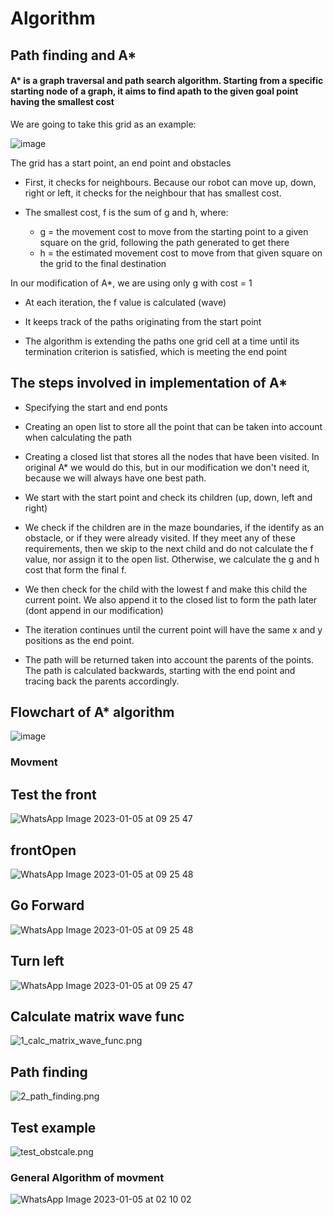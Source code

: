# Algorithm
## Path finding and A*

#### A* is a graph traversal and path search algorithm. Starting from a specific starting node of a graph, it aims to find apath to the given goal point having the smallest cost

We are going to take this grid as an example:

![image](https://user-images.githubusercontent.com/113441374/210691268-29917a55-1359-42c9-96c4-0a360b14ac95.png)


The grid has a start point, an end point and obstacles

- First, it checks for neighbours. Because our robot can move up,
down, right or left, it checks for the neighbour that has
smallest cost.

- The smallest cost, f is the sum of g and h, where:
    - g = the movement cost to move from the starting point to a given
square on the grid, following the path generated to get there
    - h = the estimated movement cost to move from that given square on the grid to
the final destination

In our modification of A*, we are using only g with cost = 1
- At each iteration, the f value is calculated (wave)

- It keeps track of the paths originating from the start point

- The algorithm is extending the paths one grid cell at a time until its termination criterion is satisfied, which is meeting the end point

## The steps involved in implementation of A*

- Specifying the start and end ponts

- Creating an open list to store all the point that can be taken into account when calculating the path

- Creating a closed list that stores all the nodes that have been visited. In original A* we would do this, but in our modification we don't need it, because we will always have one best path.

- We start with the start point and check its children (up, down, left and right)

- We check if the children are in the maze boundaries, if the identify as an obstacle, or if they were already visited. If they meet any of these requirements, then we skip to the next child and do not calculate the f value, nor assign it to the open list. Otherwise, we calculate the g and h cost that form the final f.

- We then check for the child with the lowest f and make this child the current point. We also append it to the closed list to form the path later (dont append in our modification)

- The iteration continues until the current point will have the same x and y positions as the end point.

- The path will be returned taken into account the parents of the points. The path is calculated backwards, starting with the end point and tracing back the parents accordingly.

## Flowchart of A* algorithm

 ![image](https://user-images.githubusercontent.com/113441374/210694023-ff1081c1-a971-48b0-8659-01b11a468859.png)


### Movment

## Test the front 

![WhatsApp Image 2023-01-05 at 09 25 47](https://user-images.githubusercontent.com/113441374/210738497-08524a0e-cebb-4d09-93bc-6667d08010e6.jpg)

## frontOpen

![WhatsApp Image 2023-01-05 at 09 25 48](https://user-images.githubusercontent.com/113441374/210738582-f55d6433-0d8e-457a-8c01-411f206d52bc.jpg)

## Go Forward

![WhatsApp Image 2023-01-05 at 09 25 48](https://user-images.githubusercontent.com/113441374/210738674-e10dde17-e0c5-458c-9e5b-c02088b8faa9.jpg)

## Turn left

![WhatsApp Image 2023-01-05 at 09 25 47](https://user-images.githubusercontent.com/113441374/210738742-470fb530-3c18-4797-bcde-74f7c72a3066.jpg)


## Calculate matrix wave func

![1_calc_matrix_wave_func.png](https://github.com/bmarid/robotics_course_2022/blob/mari/lib/algorithm_pics/1_calc_matrix_wave_func.png)

## Path finding

![2_path_finding.png](https://github.com/bmarid/robotics_course_2022/blob/mari/lib/algorithm_pics/2_path_finding.png)

## Test example

![test_obstcale.png](https://github.com/bmarid/robotics_course_2022/blob/mari/lib/algorithm_pics/test_obstcale.png)

### General Algorithm of movment

![WhatsApp Image 2023-01-05 at 02 10 02](https://user-images.githubusercontent.com/113441374/210738268-da515aec-b926-45a1-8071-9e2a88f34c6f.jpg)
